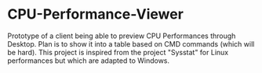# CPU-Performance-Viewer
Prototype of a client being able to preview CPU Performances through Desktop. Plan is to show it into a table based on CMD commands (which will be hard). 
This project is inspired from the project "Sysstat" for Linux performances but which are adapted to Windows. 
